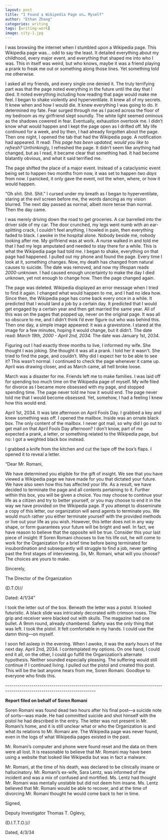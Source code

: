 ```yaml
---
layout: post
title: "I Found a Wikipedia Page on… Myself"
author: "Ethan Zhang"
categories: writing
tags: [writing-work]
image: city-1.jpg
---
```


<html>
  <head>
    <title>I Found a Wikipedia Page on… Myself</title>
  </head>
  <body>
    <p>	I was browsing the internet when I stumbled upon a Wikipedia page. This Wikipedia page was… odd to say the least. It detailed everything about my childhood, every major event, and everything that shaped me into who I was. This in itself was weird, but who knows, maybe it was a friend playing a prank to freak me out or something along those lines. Yet something told me otherwise.</p>
	<p>	I asked all my friends, and every single one denied it. The truly terrifying part was that the page noted everything in the future until the day that I died. It noted everything including how reading that page would make me feel. I began to shake violently and hyperventilate. It knew all of my secrets. It knew when and how I would die. It knew everything I was going to do. It determined my fate. Fear surged through me as I paced across the floor of my bedroom as my girlfriend slept soundly. The white light seemed ominous as the shadows cowered in fear. Eventually, exhaustion overtook me. I didn’t know what would happen and I kept the page open as I drifted off. My life continued for a week, and by then, I had already forgotten about the page. Then one night, I opened the tab that had the Wikipedia page. A notification had appeared. It read: <i>This page has been updated, would you like to refresh?</i> Unthinkingly, I refreshed the page. It didn’t seem like anything had changed, but as I read, it became clear that something had. It had become blatantly obvious, and what it said terrified me.</p>
	<p>		The page shifted the place of a major event. Instead of a cataclysmic event being set to happen two months from now, it was set to happen <i>two days</i>  from now. I panicked, it only gave the event, not the when, where, or how it would happen. </p>
	<p>		“Oh shit. Shit. Shit.” I cursed under my breath as I began to hyperventilate, staring at the evil screen before me, the words dancing as my vision blurred. The next day passed as normal, albeit more tense than normal. Then the day came.</p>
	<p>		I was merely driving down the road to get groceries. A car barrelled into the driver side of my car. The door crunched, my legs went numb with an ear-splitting crack, I couldn’t feel anything, I howled in pain, then everything faded to black. I awoke in the hospital alone. Nobody beside me, nobody looking after me. My girlfriend was at work. A nurse walked in and told me that I had my legs amputated and needed to stay there for a while. This is what the Wikipedia page had told me. I began to shake, everything on that page had happened. I pulled out my phone and found the page. Every time I look at it, something changes. Now, my death has changed from natural causes to suicide. The date was removed, and now my lifespan reads <i>2000-unknown.</i> I had caused enough uncertainty to make the day I died unknown, yet not enough to change how. Then the page changed again.</p>
	<p>		The page was deleted. Wikipedia displayed an error message when I tried to find it again. I changed what would happen to me, and I had no idea how. Since then, the Wikipedia page has come back every once in a while. It predicted that I would land a job by a certain day. It predicted that I would get engaged by a certain year and then get married the same year. All of this was on the pages that popped up, never on the original page. It was all so obscure to me, and I didn’t think I’d ever figure out who was behind this. Then one day, a simple image appeared: it was a gravestone. I stared at the image for a few minutes, hoping it would change, but it didn’t. The date read: <i>March 19th, 2000 - April 2nd, 2034.</i> The date was January 1st, 2034. </p>
	<p>		Figuring out I had exactly three months to live, I informed my wife. She thought I was joking. She thought it was all a prank. I told her it wasn't. She tried to find the page, and couldn’t. Why did I expect her to be able to see it? This wasn’t normal. I continued to check the page whenever it came up. April was drawing closer, and as March came, all hell broke loose. </p>
	<p>March was a disaster for me. Friends left me to make families. I was laid off for spending too much time on the Wikipedia page of myself. My wife filed for divorce as I became more obsessed with my page, and stopped spending time. The page never told me how it would end. The page never told me that I would become obsessed. Yet, somehow, I had a feeling I knew how this would end.</p>
	<p>April 1st, 2034. It was late afternoon on April Fools Day. I grabbed a key and knew something was off. I opened the mailbox. Inside was an ornate black box. The only content of the mailbox. I never got mail, so why did I go out to get mail on that April Fools Day afternoon? I don’t know, part of me expected a prank, a letter, or something related to the Wikipedia page, but no: I got a weighted black box instead.</p>
	<p>I grabbed a knife from the kitchen and cut the tape off the box’s flaps. I opened it to reveal a letter.</p>
		<p>“Dear Mr. Romani,</p>
		<p>	We have determined you eligible for the gift of insight. We see that you have viewed a Wikipedia page we have made for you that dictated your future. We have also seen how this has affected your life. As a result, we have decided to terminate the page and all contents pertaining to it. Further within this box, you will be given a choice. You may choose to continue your life as a citizen and try to better yourself, or you may choose to end it in the way we have provided on the Wikipedia page. If you attempt to disseminate a copy of this letter, our organization will send agents to terminate you. We would much rather you either terminate yourself with the provided methods or live out your life as you wish. However, this letter does not in any way shape, or form guarantees your future will be bright and well. In fact, we have reason to believe that the opposite will be true. Consider this your last piece of insight: If Soren Romani chooses to live his life out, he will come to work for the Organization for a brief time before being terminated for insubordination and subsequently will struggle to find a job, never getting past the first stages of interviewing. So, Mr. Romani, what will you choose? The choices are yours to make.</p>
		<p>Sincerely,</p>
		<p>The Director of the Organization </p>
		<p>(D.T.O)//</p>
		<p>Dated: 4/1/34”</p>
	<p>I took the letter out of the box. Beneath the letter was a pistol. It looked futuristic. A black slide 	was intricately decorated with crimson roses. The grip and receiver were blacked out with skulls. The magazine had one bullet. A 9mm round, already chambered. Safety was the only thing that was left. I took the pistol. It felt comfortable in my hands. I could use the damn thing—on myself.</p>
	<p>I soon fell asleep in the evening. When I awoke, it was the early hours of the next day. April 2nd, 2034. I contemplated my options. On one hand, I could end it all, on the other, I could go fulfill the Organization’s alternate hypothesis. Neither sounded especially pleasing. The suffering would still continue if I continued living. I pulled out the pistol and created this post. This will be the last anyone hears from me, Soren Romani. Goodbye to everyone who finds this.</p>
	<p>---------------------------------------------------------------------------------------------------------------------------</p>
	<p><b>Report filed on behalf of Soren Romani</b></p>
	<p>	Soren Romani was found dead two hours after his final post—a suicide note of sorts—was made. He had committed suicide and shot himself with the pistol he had described in the entry. The letter was not present in Mr. Romani’s home, and it is still unclear what or who the Organization is and what its relations to Mr. Romani are. The Wikipedia page was never found, even in the logs of what Wikipedia pages existed in the past.</p>
	<p> Mr. Romani’s computer and phone were found reset and the data on them were all lost. It is reasonable to believe that Mr. Romani may have been using a website that looked like Wikipedia but was in fact a malware.</p>
	<p>Mr. Romani, at the time of his death, was declared to be clinically insane or hallucinatory. Mr. Romani’s ex-wife, Sara Lentz, was informed of the incident and was a mix of confused and mortified. Ms. Lentz had thought Mr. Romani was mentally unstable but did not deem him insane. Ms. Lentz believed that Mr. Romani would be able to recover, and at the time of divorcing Mr. Romani thought he would come back to her in time.</p>
	<p>Signed,</p>
	<p>Deputy Investigator Thomas T. Oglevy,</p>
	<p>(D.I.T.T.O.)//</p>
	<p>Dated, 4/3/34</p>
	


  </body>
</html>
